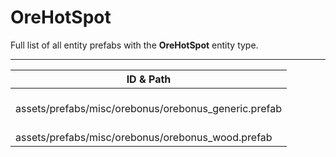 # OreHotSpot
Full list of all <Badge type="warning" text="2"/> entity prefabs with the **OreHotSpot** entity type.

---
| ID & Path |
| --- |
| <Badge type="tip" text="1618627814"/> <br> assets/prefabs/misc/orebonus/orebonus_generic.prefab |
| <Badge type="tip" text="658131457"/> <br> assets/prefabs/misc/orebonus/orebonus_wood.prefab |
